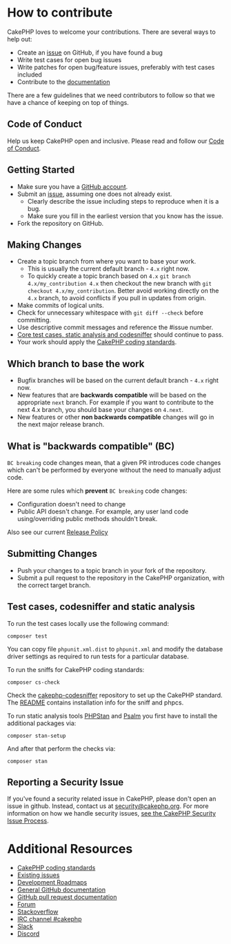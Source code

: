# How to contribute

CakePHP loves to welcome your contributions. There are several ways to help out:

* Create an [issue](https://github.com/cakephp/cakephp/issues) on GitHub, if you have found a bug
* Write test cases for open bug issues
* Write patches for open bug/feature issues, preferably with test cases included
* Contribute to the [documentation](https://github.com/cakephp/docs)

There are a few guidelines that we need contributors to follow so that we have a
chance of keeping on top of things.

## Code of Conduct

Help us keep CakePHP open and inclusive. Please read and follow our [Code of Conduct](https://github.com/cakephp/code-of-conduct/blob/master/CODE_OF_CONDUCT.md).

## Getting Started

* Make sure you have a [GitHub account](https://github.com/signup/free).
* Submit an [issue](https://github.com/cakephp/cakephp/issues), assuming one does not already exist.
  * Clearly describe the issue including steps to reproduce when it is a bug.
  * Make sure you fill in the earliest version that you know has the issue.
* Fork the repository on GitHub.

## Making Changes

* Create a topic branch from where you want to base your work.
  * This is usually the current default branch - `4.x` right now.
  * To quickly create a topic branch based on `4.x`
    `git branch 4.x/my_contribution 4.x` then checkout the new branch with `git
    checkout 4.x/my_contribution`. Better avoid working directly on the
    `4.x` branch, to avoid conflicts if you pull in updates from origin.
* Make commits of logical units.
* Check for unnecessary whitespace with `git diff --check` before committing.
* Use descriptive commit messages and reference the #issue number.
* [Core test cases, static analysis and codesniffer](#test-cases-codesniffer-and-static-analysis) should continue to pass.
* Your work should apply the [CakePHP coding standards](https://book.cakephp.org/4/en/contributing/cakephp-coding-conventions.html).

## Which branch to base the work

* Bugfix branches will be based on the current default branch - `4.x` right now.
* New features that are **backwards compatible** will be based on the appropriate `next` branch. For example if you want to contribute to the next 4.x branch, you should base your changes on `4.next`.
* New features or other **non backwards compatible** changes will go in the next major release branch.

## What is "backwards compatible" (BC)

`BC breaking` code changes mean, that a given PR introduces code changes which can't be performed by everyone without the need to manually adjust code.

Here are some rules which **prevent** `BC breaking` code changes:

* Configuration doesn't need to change
* Public API doesn't change. For example, any user land code using/overriding public methods shouldn't break.

Also see our current [Release Policy](https://book.cakephp.org/4/en/release-policy.html)

## Submitting Changes

* Push your changes to a topic branch in your fork of the repository.
* Submit a pull request to the repository in the CakePHP organization, with the
  correct target branch.

## Test cases, codesniffer and static analysis

To run the test cases locally use the following command:

    composer test

You can copy file `phpunit.xml.dist` to `phpunit.xml` and modify the database
driver settings as required to run tests for a particular database.

To run the sniffs for CakePHP coding standards:

    composer cs-check

Check the [cakephp-codesniffer](https://github.com/cakephp/cakephp-codesniffer)
repository to set up the CakePHP standard. The [README](https://github.com/cakephp/cakephp-codesniffer/blob/master/README.md) contains installation info
for the sniff and phpcs.

To run static analysis tools [PHPStan](https://github.com/phpstan/phpstan) and [Psalm](https://github.com/vimeo/psalm) you first have to install the additional packages via:

    composer stan-setup

And after that perform the checks via:

    composer stan

## Reporting a Security Issue

If you've found a security related issue in CakePHP, please don't open an issue in github. Instead, contact us at security@cakephp.org. For more information on how we handle security issues, [see the CakePHP Security Issue Process](https://book.cakephp.org/4/en/contributing/tickets.html#reporting-security-issues).

# Additional Resources

* [CakePHP coding standards](https://book.cakephp.org/4/en/contributing/cakephp-coding-conventions.html)
* [Existing issues](https://github.com/cakephp/cakephp/issues)
* [Development Roadmaps](https://github.com/cakephp/cakephp/wiki#roadmaps)
* [General GitHub documentation](https://help.github.com/)
* [GitHub pull request documentation](https://help.github.com/articles/creating-a-pull-request/)
* [Forum](https://discourse.cakephp.org/)
* [Stackoverflow](https://stackoverflow.com/tags/cakephp)
* [IRC channel #cakephp](https://kiwiirc.com/client/irc.freenode.net#cakephp)
* [Slack](https://slack-invite.cakephp.org/)
* [Discord](https://discord.gg/k4trEMPebj)
